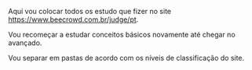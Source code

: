 
Aqui vou colocar todos os estudo que fizer no site https://www.beecrowd.com.br/judge/pt.

Vou recomeçar a estudar conceitos básicos novamente até chegar no avançado.

Vou separar em pastas de acordo com os níveis de classificação do site.